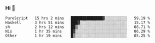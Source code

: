 ### Hi 👋

<!--START_SECTION:waka-->

```text
PureScript   15 hrs 2 mins   ██████████████▓░░░░░░░░░░   59.19 %
Haskell      3 hrs 51 mins   ███▓░░░░░░░░░░░░░░░░░░░░░   15.17 %
sh           2 hrs 12 mins   ██▒░░░░░░░░░░░░░░░░░░░░░░   08.71 %
Nix          1 hr 35 mins    █▓░░░░░░░░░░░░░░░░░░░░░░░   06.29 %
Other        1 hr 19 mins    █▒░░░░░░░░░░░░░░░░░░░░░░░   05.25 %
```

<!--END_SECTION:waka-->
